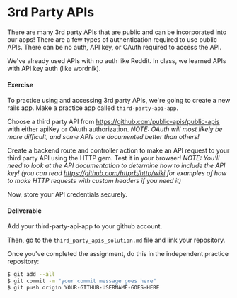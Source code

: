 # 3rd Party APIs

There are many 3rd party APIs that are public and can be incorporated into our apps! There are a few types of authentication required to use public APIs. There can be no auth, API key, or OAuth required to access the API.

We've already used APIs with no auth like Reddit. In class, we learned APIs with API key auth (like wordnik).

#### Exercise

To practice using and accessing 3rd party APIs, we're going to create a new rails app. Make a practice app called `third-party-api-app`.

Choose a third party API from https://github.com/public-apis/public-apis with either apiKey or OAuth authorization. _NOTE: OAuth will most likely be more difficult, and some APIs are documented better than others!_

Create a backend route and controller action to make an API request to your third party API using the HTTP gem. Test it in your browser!
_NOTE: You’ll need to look at the API documentation to determine how to include the API key! (you can read https://github.com/httprb/http/wiki for examples of how to make HTTP requests with custom headers if you need it)_

Now, store your API credentials securely.

#### Deliverable

Add your third-party-api-app to your github account.

Then, go to the `third_party_apis_solution.md` file and link your repository.

Once you've completed the assignment, do this in the independent practice repository:

```bash
$ git add --all
$ git commit -m "your commit message goes here"
$ git push origin YOUR-GITHUB-USERNAME-GOES-HERE
```
